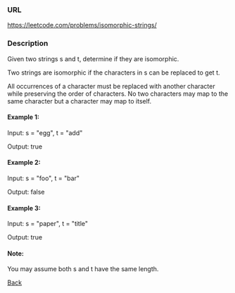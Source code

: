 ### URL

https://leetcode.com/problems/isomorphic-strings/

### Description

Given two strings s and t, determine if they are isomorphic.

Two strings are isomorphic if the characters in s can be replaced to get t.

All occurrences of a character must be replaced with another character while preserving the order of characters. No two characters may map to the same character but a character may map to itself.

#### Example 1:

Input: s = "egg", t = "add"

Output: true
#### Example 2:

Input: s = "foo", t = "bar"

Output: false
#### Example 3:

Input: s = "paper", t = "title"

Output: true
#### Note:
You may assume both s and t have the same length.

[Back](readme.md)
